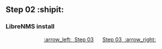 ## Step 02 :shipit:
### LibreNMS install

<p align="center"> <a href="Step_01.md">:arrow_left:&nbsp;&nbsp;Step 03</a> &nbsp;&nbsp;&nbsp;&nbsp; <a href="Step_03.md">Step 03&nbsp;&nbsp;:arrow_right:</a></p>
